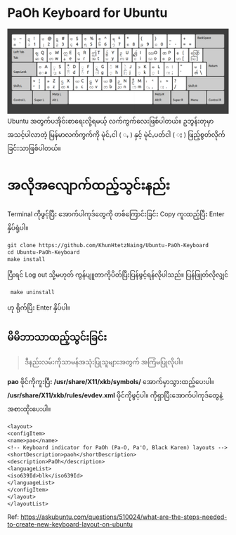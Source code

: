 # PaOh Keyboard for Ubuntu
![enter image description here](layout.png)
Ubuntu အတွက်ပအိုဝ်းစာရေးလို့ရမယ့် လက်ကွက်လေးဖြစ်ပါတယ်။
ဥဘွန်းတုမှာအသင့်ပါလာတဲ့ မြန်မာလက်ကွက်ကို မုဲင်ꩻငါ ( ꩻ ) နှင့် မုဲင်ꩻပတ်ငါ ( ႏ ) ဖြည့်စွတ်လိုက်ခြင်းသာဖြစ်ပါတယ်။


# အလိုအလျောက်ထည့်သွင်းနည်း
 Terminal ကိုဖွင့်ပြီး အောက်ပါကုဒ်တွေကို တစ်ကြောင်းခြင်း Copy ကူးထည့်ပြီး Enter နှိပ်ရုံပါ။

    git clone https://github.com/KhunHtetzNaing/Ubuntu-PaOh-Keyboard
    cd Ubuntu-PaOh-Keyboard
    make install

 ပြီးရင် Log out သို့မဟုတ် ကွန်ပျူတာကိုပိတ်ပြီးပြန်ဖွင့်ရန်လိုပါသည်။
 ပြန်ဖြုတ်လိုလျှင်

     make uninstall 

 ဟု ရိုက်ပြီး Enter နှိပ်ပါ။
##  မိမိဘာသာထည့်သွင်းခြင်း

> ဒီနည်းလမ်းကိုသာမန်အသုံးပြုသူများအတွက် အကြံမပြုလိုပါ။

**pao** ဖိုင်ကိုကူးပြီး **/usr/share/X11/xkb/symbols/** အောက်မှာသွားထည့်ပေးပါ။
**/usr/share/X11/xkb/rules/evdev.xml** ဖိုင်ကိုဖွင့်ပါ။
</layoutList> ကိုရှာပြီးအောက်ပါကုဒ်တွေနဲ့ အစားထိုးပေးပါ။

    <layout>
    <configItem>
    <name>pao</name>
    <!-- Keyboard indicator for PaOh (Pa-O, Pa'O, Black Karen) layouts -->
    <shortDescription>paoh</shortDescription>
    <description>PaOh</description>
    <languageList>
    <iso639Id>blk</iso639Id>
    </languageList>
    </configItem>
    </layout>
    </layoutList>

Ref: https://askubuntu.com/questions/510024/what-are-the-steps-needed-to-create-new-keyboard-layout-on-ubuntu

